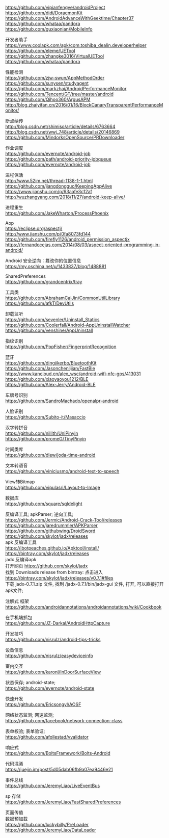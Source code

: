 https://github.com/yipianfengye/androidProject  
https://github.com/didi/DoraemonKit  
https://github.com/AndroidAdvanceWithGeektime/Chapter37  
https://github.com/whataa/pandora  
https://github.com/guxiaonian/MobileInfo  

开发者助手  
https://www.coolapk.com/apk/com.toshiba_dealin.developerhelper  
https://github.com/eleme/UETool  
https://github.com/zhangke3016/VirtualUETool  
https://github.com/whataa/pandora  


性能检测  
https://github.com/zjw-swun/AppMethodOrder   
https://github.com/sunysen/studyagent  
https://github.com/markzhai/AndroidPerformanceMonitor  
https://github.com/Tencent/GT/tree/master/android  
https://github.com/Qihoo360/ArgusAPM  
http://blog.zhaiyifan.cn/2016/01/16/BlockCanaryTransparentPerformanceMonitor/  


断点续传  
http://blog.csdn.net/shimiso/article/details/6763664  
http://blog.csdn.net/wwj_748/article/details/20146869  
https://github.com/MindorksOpenSource/PRDownloader  

作业调度  
https://github.com/evernote/android-job  
https://github.com/path/android-priority-jobqueue 
https://github.com/evernote/android-job  

进程保活  
http://www.52im.net/thread-1138-1-1.html    
https://github.com/jiangdongguo/KeepingAppAlive  
https://www.jianshu.com/p/63aafe3c12af  
http://wuzhangyang.com/2018/11/27/android-keep-alive/  


进程重生  
https://github.com/JakeWharton/ProcessPhoenix  

Aop  
https://eclipse.org/aspectj/  
http://www.jianshu.com/p/0fa8073fd144  
https://github.com/firefly1126/android_permission_aspectjx  
https://fernandocejas.com/2014/08/03/aspect-oriented-programming-in-android/  

Android 安全逆向：篡改你的位置信息  
https://my.oschina.net/u/1433837/blog/1488881  

SharedPreferences  
https://github.com/grandcentrix/tray    

工具类  
https://github.com/AbrahamCaiJin/CommonUtilLibrary  
https://github.com/afkT/DevUtils  

卸载监听  
https://github.com/sevenler/Uninstall_Statics  
https://github.com/Coolerfall/Android-AppUninstallWatcher  
https://github.com/venshine/AppUninstall  


指纹识别  
https://github.com/PopFisher/FingerprintRecognition  

蓝牙  
https://github.com/dingjikerbo/BluetoothKit  
https://github.com/Jasonchenlijian/FastBle  
https://www.kancloud.cn/alex_wsc/android-wifi-nfc-gps/413031  
https://github.com/xiaoyaoyou1212/BLE  
https://github.com/Alex-Jerry/Android-BLE  


车牌号识别  
https://github.com/SandroMachado/openalpr-android  

人脸识别  
https://github.com/Subito-it/Masaccio  

汉字转拼音  
https://github.com/nillith/UniPinyin  
https://github.com/promeG/TinyPinyin  

时间类库  
https://github.com/dlew/joda-time-android  

文本转语音  
https://github.com/viniciusmo/android-text-to-speech


View转Bitmap  
https://github.com/vipulasri/Layout-to-Image  


数据库  
https://github.com/square/sqldelight

反编译工具;  apkParser;  逆向工具;  
https://github.com/Jermic/Android-Crack-Tool/releases  
https://github.com/jaredrummler/APKParser  
https://github.com/githubwing/DroidSword  
https://github.com/skylot/jadx/releases  
apk 反编译工具  
https://ibotpeaches.github.io/Apktool/install/  
https://bintray.com/skylot/jadx/releases  
jadx 反编译apk  
打开网页  https://github.com/skylot/jadx  
找到 Downloads  release from bintray:  点击进入 https://bintray.com/skylot/jadx/releases/v0.7.1#files  
下载  jadx-0.7.1.zip 文件,  找到  /jadx-0.7.1/bin/jadx-gui   文件, 打开, 可以直接打开apk文件;  


注解式 框架  
https://github.com/androidannotations/androidannotations/wiki/Cookbook  

在手机端抓包  
https://github.com/JZ-Darkal/AndroidHttpCapture    

开发技巧  
https://github.com/nisrulz/android-tips-tricks  

设备信息  
https://github.com/nisrulz/easydeviceinfo  


室内交互  
https://github.com/karonl/InDoorSurfaceView  

状态保存;  android-state;  
https://github.com/evernote/android-state  

快速开发  
https://github.com/Ericsongyl/AOSF  


网络状态监测;  网速监测;  
https://github.com/facebook/network-connection-class  

表单校验;  表单验证;  
https://github.com/afollestad/vvalidator  


响应式  
https://github.com/BoltsFramework/Bolts-Android  

代码混淆  
https://juejin.im/post/5d05dab06fb9a07ea9446e21  

事件总线  
https://github.com/JeremyLiao/LiveEventBus  

sp 存储  
https://github.com/JeremyLiao/FastSharedPreferences  

页面传值  
数据预加载  
https://github.com/luckybilly/PreLoader  
https://github.com/JeremyLiao/DataLoader  

